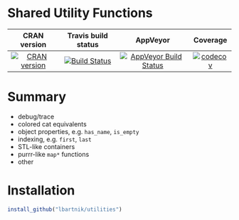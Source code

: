 Shared Utility Functions
==========================

| CRAN version    | Travis build status   | AppVeyor | Coverage |
| :-------------: |:---------------------:|:--------:|:--------:|
| [![CRAN version](http://www.r-pkg.org/badges/version/utilities)](https://cran.r-project.org/package=utilities) | [![Build Status](https://travis-ci.org/lbartnik/utilities.svg?branch=master)](https://travis-ci.org/lbartnik/utilities) | [![AppVeyor Build Status](https://ci.appveyor.com/api/projects/status/github/lbartnik/utilities?branch=master&svg=true)](https://ci.appveyor.com/project/lbartnik/utilities) | [![codecov](https://codecov.io/gh/lbartnik/utilities/branch/master/graph/badge.svg)](https://codecov.io/gh/lbartnik/utilities)|


# Summary

  * debug/trace
  * colored cat equivalents
  * object properties, e.g. `has_name`, `is_empty`
  * indexing, e.g. `first`, `last`
  * STL-like containers
  * purrr-like `map*` functions
  * other

# Installation

```r
install_github("lbartnik/utilities")
```

